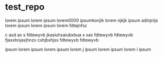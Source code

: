 # test_repo
lorem 
ipsum
lorem 
ipsum
lorem0000
ipsumkonjik
lorem njkjk
ipsum
adinjnijs
lorem 
ipsum
lorem 
ipsum
lorem
fdtejnfsz

c
asd
ax
s
fdtewyvb
jkasiuhxaiubxbua
x
xax
fdtewyvb
fdtewyvb
fjasxbnjaxjhnzx
cshjbxhjsx
fdtewyvb
fdtewyvb

ipsum
lorem 
ipsum
lorem 
ipsum
lorem j
ipsum
lorem 
ipsum
lorem 
i
ipsum